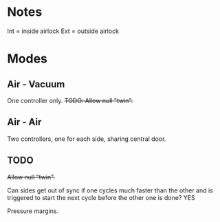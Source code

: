 # Notes

Int = inside airlock
Ext = outside airlock


# Modes

## Air - Vacuum

One controller only. ~~TODO: Allow null "twin".~~


## Air - Air

Two controllers, one for each side, sharing central door.


## TODO

~~Allow null "twin".~~

Can sides get out of sync if one cycles much faster than the other
and is triggered to start the next cycle before the other one is done?
    YES

Pressure margins.
